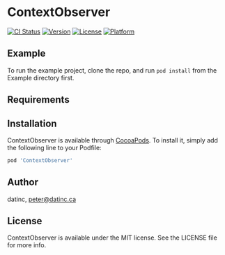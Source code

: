 # ContextObserver

[![CI Status](https://img.shields.io/travis/datinc/ContextObserver.svg?style=flat)](https://travis-ci.org/datinc/ContextObserver)
[![Version](https://img.shields.io/cocoapods/v/ContextObserver.svg?style=flat)](https://cocoapods.org/pods/ContextObserver)
[![License](https://img.shields.io/cocoapods/l/ContextObserver.svg?style=flat)](https://cocoapods.org/pods/ContextObserver)
[![Platform](https://img.shields.io/cocoapods/p/ContextObserver.svg?style=flat)](https://cocoapods.org/pods/ContextObserver)

## Example

To run the example project, clone the repo, and run `pod install` from the Example directory first.

## Requirements

## Installation

ContextObserver is available through [CocoaPods](https://cocoapods.org). To install
it, simply add the following line to your Podfile:

```ruby
pod 'ContextObserver'
```

## Author

datinc, peter@datinc.ca

## License

ContextObserver is available under the MIT license. See the LICENSE file for more info.
